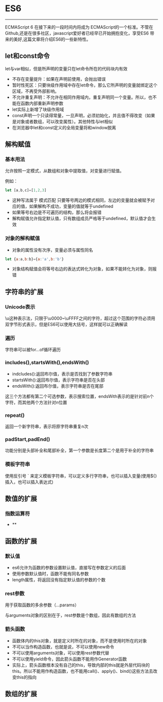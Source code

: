 # ES6

---

ECMAScript 6 在接下来的一段时间内将成为 ECMAScript的一个标准。不管在Github,还是在很多社区，javascript爱好者已经早已开始拥抱变化，享受ES6 带来的美好,这篇文章将介绍ES6的一些新特性。

## let和const命令

let与var相似，但是所声明的变量只在let命令所在的代码块内有效

* 不存在变量提升：如果在声明前使用，会抛出错误
* 暂时性死区：只要块级作用域中存在let命令，那么它所声明的变量就绑定这个区域，不再受外部影响。
* 不允许重复声明：不允许在相同作用域内，重复声明同一个变量。所以，也不能在函数内部重新声明参数
* let实际上新增了块级作用域
* const声明一个只读得常量，一旦声明，必须初始化，并且值不得改变（如果是对象或者数组，可以改变属性）。其他特性与let相似
* 在浏览器中let和const定义的全局变量将和window脱离

## 解构赋值

### 基本用法

允许按照一定模式，从数组和对象中提取值，对变量进行赋值。

例如：

```javascript
let [a,b,c]=[1,2,3]
```

* 这种写法属于 模式匹配 只要等号两边的模式相同，左边的变量就会被赋予对应的值，如果解构不成功，变量的值就等于undefined
* 如果等号右边是不可遍历的结构，那么将会报错
* 解构赋值允许指定默认值，只有数组成员严格等于undefined，默认值才会生效

### 对象的解构赋值

* 对象的属性没有次序，变量必须与属性同名

```javascript
let {a:a,b:b}={a:'a',b:'b'}
```
* 对象结构赋值会将等号右边的表达式转化为对象，如果不能转化为对象，则报错

## 字符串的扩展

### Unicode表示

\u这种表示法，只限于\u0000~\uFFFF之间的字符，超过这个范围的字符必须用双字节形式表示，但是ES6可以使用大括号，这样就可以正确解读

### 遍历

字符串可以被for...of循环遍历

### includes(),startsWith(),endsWith()

* indcludes():返回布尔值，表示是否找到了参数字符串
* startsWith():返回布尔值，表示字符串是否在头部
* endsWith():返回布尔值，表示字符串是否在尾部

这三个方法都有第二个可选参数，表示搜索位置，endsWith表示的是针对前n个字符，而其他两个方法针对n位置

### repeat()

返回一个新字符串，表示将原字符串重复n次

### padStart,padEnd()

功能分别是头部补全和尾部补全，第一个参数是长度第二个是用于补全的字符串

### 模板字符串

使用反引号 ` 来定义模板字符串，可以定义多行字符串，也可以插入变量(使用${}插入，也可以插入表达式)

## 数值的扩展

### 指数运算符

* \*\*

## 函数的扩展

### 默认值

* es6允许为函数的参数设置默认值，直接写在参数定义的后面
* 使用参数默认值时，函数不能有同名参数
* length属性，将返回没有指定默认值的参数的个数

### rest参数

用于获取函数的多余参数（...params）

与arguments对象的区别在于，rest参数是个数组，因此有数组的方法

### 箭头函数

* 函数体内的this对象，就是定义时所在的对象，而不是使用时所在的对象
* 不可以当作构造函数，也就是说，不可以使用new命令
* 不可以使用arguments对象，可以使用rest参数代替
* 不可以使用yield命令，因此箭头函数不能用作Generator函数
* 实际上，箭头函数根本没有自己的this，导致内部的this就是外层代码块的this。所以不能用作构造函数，也不能用call()、apply()、bind()这些方法去改变this的指向

## 数组的扩展


